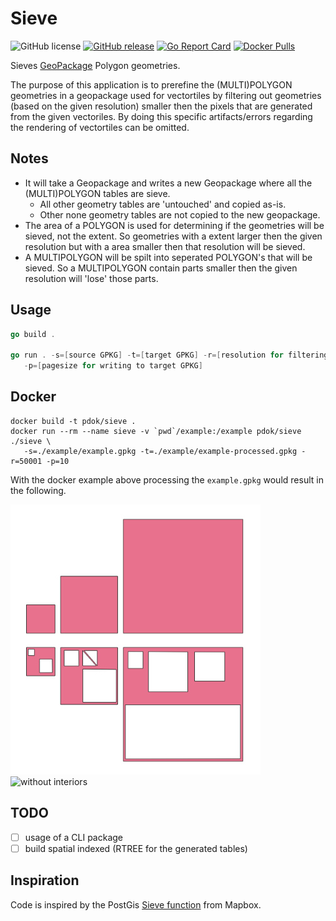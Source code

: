 # Sieve

![GitHub license](https://img.shields.io/github/license/PDOK/sieve) [![GitHub
release](https://img.shields.io/github/release/PDOK/sieve.svg)](https://github.com/PDOK/sieve/releases)
[![Go Report
Card](https://goreportcard.com/badge/PDOK/sieve)](https://goreportcard.com/report/PDOK/sieve)
[![Docker
Pulls](https://img.shields.io/docker/pulls/pdok/sieve.svg)](https://hub.docker.com/r/pdok/sieve)

Sieves [GeoPackage](https://www.geopackage.org/) Polygon geometries.

The purpose of this application is to prerefine the (MULTI)POLYGON geometries in
a geopackage used for vectortiles by filtering out geometries (based on the
given resolution) smaller then the pixels that are generated from the given
vectoriles. By doing this specific artifacts/errors regarding the rendering of
vectortiles can be omitted.

## Notes

- It will take a Geopackage and writes a new Geopackage where all the
  (MULTI)POLYGON tables are sieve.
  - All other geometry tables are 'untouched' and copied as-is.
  - Other none geometry tables are not copied to the new geopackage.
- The area of a POLYGON is used for determining if the geometries will be
  sieved, not the extent. So geometries with a extent larger then the given
  resolution but with a area smaller then that resolution will be sieved.
- A MULTIPOLYGON will be spilt into seperated POLYGON's that will be sieved. So
  a MULTIPOLYGON contain parts smaller then the given resolution will 'lose'
  those parts.

## Usage

```go
go build .

go run . -s=[source GPKG] -t=[target GPKG] -r=[resolution for filtering] \
   -p=[pagesize for writing to target GPKG]
```

## Docker

```docker
docker build -t pdok/sieve .
docker run --rm --name sieve -v `pwd`/example:/example pdok/sieve ./sieve \
   -s=./example/example.gpkg -t=./example/example-processed.gpkg -r=50001 -p=10
```

With the docker example above processing the ```example.gpkg``` would result in
the following.

![with interiors](./images/with-interiors.jpg)  ![without
interiors](./images/without-interiors.jpg)

## TODO

- [ ] usage of a CLI package
- [ ] build spatial indexed (RTREE for the generated tables)

## Inspiration

Code is inspired by the PostGis [Sieve
function](https://github.com/mapbox/postgis-vt-util/blob/master/src/Sieve.sql)
from Mapbox.

